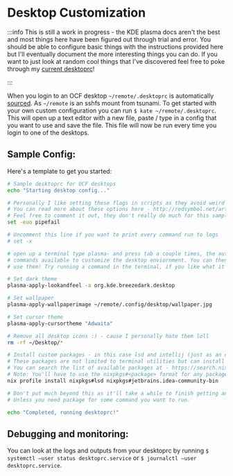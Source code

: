 # Desktop Customization

:::info
This is still a work in progress - the KDE plasma docs aren't the best and most things here have been figured out through trial and error. You should be able to configure basic things with the instructions provided here but I'll eventually document the more interesting things you can do. If you want to just look at random cool things that I've discovered feel free to poke through my [current desktoprc](https://github.com/laksith19/ocf-desktoprc/)!

:::

When you login to an OCF desktop `~/remote/.desktoprc` is automatically [sourced](/doc/sourced-WqYnEn3HjV). As `~/remote` is an sshfs mount from tsunami. To get started with your own custom configuration you can run `$ kate ~/remote/.desktoprc`. This will open up a text editor with a new file, paste / type in a config that you want to use and save the file. This file will now be run every time you login to one of the desktops. 


## Sample Config:

Here's a template to get you started:

```bash
# Sample desktoprc for OCF desktops
echo "Starting desktop config..."

# Personally I like setting these flags in scripts as they avoid weird issues
# You can read more about these options here - http://redsymbol.net/articles/unofficial-bash-strict-mode/
# Feel free to comment it out, they don't really do much for this sample script
set -euo pipefail

# Uncomment this line if you want to print every command run to logs
# set -x

# open up a terminal type plasma- and press tab a couple times, the autocomplete should give you a list of different
# commands available to customize the desktop enviornment. You can then run those commands with --help to learn how to
# use them! Try running a command in the terminal, if you like what it did to your desktop copy paste it into your desktoprc!

# Set dark theme
plasma-apply-lookandfeel -a org.kde.breezedark.desktop

# Set wallpaper
plasma-apply-wallpaperimage ~/remote/.config/desktop/wallpaper.jpg

# Set cursor theme
plasma-apply-cursortheme "Adwaita"

# Remove all desktop icons :) - cause I personally hate them loll
rm -rf ~/Desktop/*

# Install custom packages - in this case lsd and intellij (just as an example).
# These packages are not limited to terminal utilities but can install full custom desktop applications for you!
# You can search the list of available packages at - https://search.nixos.org/packages?channel=unstable
# Note: You'll have to use the nixpkgs#<package> format for any package you find through the package search. 
nix profile install nixpkgs#lsd nixpkgs#jetbrains.idea-community-bin 

# Don't put much beyond this as it'll take a while to finish getting and installing custom packages 
# Unless you need package for some command you want to run.

echo "Completed, running desktoprc!"
```


## Debugging and monitoring:

You can look at the logs and outputs from your desktoprc by running `$ systemctl —user status desktoprc.service` or `$ journalctl —user desktoprc.service`.